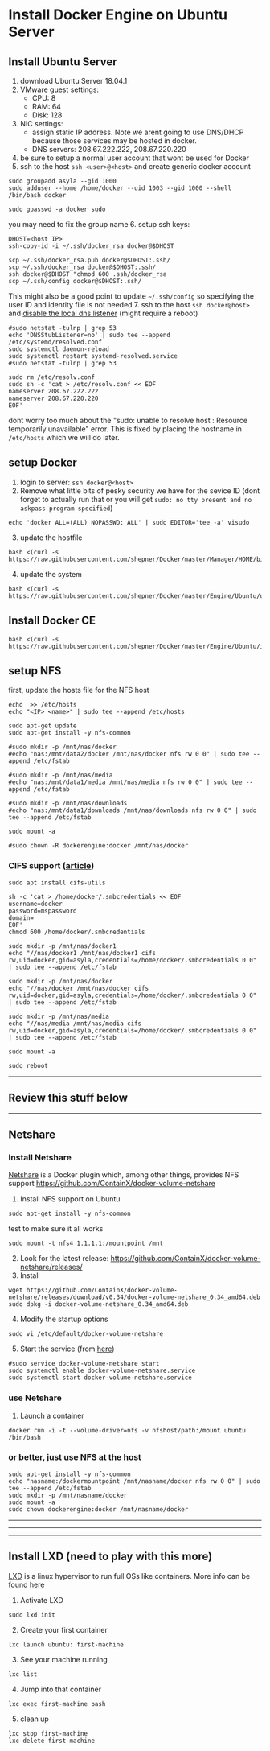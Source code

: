 # Install Docker Engine on Ubuntu Server


## Install Ubuntu Server
1. download Ubuntu Server 18.04.1
2. VMware guest settings:
   * CPU: 8
   * RAM: 64
   * Disk: 128
3. NIC settings:
   * assign static IP address. Note we arent going to use DNS/DHCP because those services may be hosted in docker.
   * DNS servers: 208.67.222.222, 208.67.220.220
4. be sure to setup a normal user account that wont be used for Docker
5. ssh to the host `ssh <user>@<host>` and create generic docker account
``` shell
sudo groupadd asyla --gid 1000
sudo adduser --home /home/docker --uid 1003 --gid 1000 --shell /bin/bash docker

sudo gpasswd -a docker sudo
```
you may need to fix the group name
6. setup ssh keys:
``` shell
DHOST=<host IP>
ssh-copy-id -i ~/.ssh/docker_rsa docker@$DHOST

scp ~/.ssh/docker_rsa.pub docker@$DHOST:.ssh/
scp ~/.ssh/docker_rsa docker@$DHOST:.ssh/
ssh docker@$DHOST "chmod 600 .ssh/docker_rsa
scp ~/.ssh/config docker@$DHOST:.ssh/
```
   This might also be a good point to update `~/.ssh/config` so specifying the user ID and identity file is not needed
7. ssh to the host `ssh docker@host>` and [disable the local dns listener](https://mmoapi.com/post/how-to-disable-dnsmasq-port-53-listening-on-ubuntu-18-04) (might require a reboot)
``` shell
#sudo netstat -tulnp | grep 53
echo 'DNSStubListener=no' | sudo tee --append /etc/systemd/resolved.conf
sudo systemctl daemon-reload
sudo systemctl restart systemd-resolved.service
#sudo netstat -tulnp | grep 53

sudo rm /etc/resolv.conf
sudo sh -c 'cat > /etc/resolv.conf << EOF
nameserver 208.67.222.222
nameserver 208.67.220.220
EOF'
```
   dont worry too much about the "sudo: unable to resolve host <hostname>: Resource temporarily unavailable" error.  This is fixed by placing the hostname in `/etc/hosts` which we will do later.


## setup Docker
1. login to server: `ssh docker@<host>`
2. Remove what little bits of pesky security we have for the sevice ID (dont forget to actually run that or you will get `sudo: no tty present and no askpass program specified`)
``` shell
echo 'docker ALL=(ALL) NOPASSWD: ALL' | sudo EDITOR='tee -a' visudo
```
3. update the hostfile
``` shell
bash <(curl -s https://raw.githubusercontent.com/shepner/Docker/master/Manager/HOME/bin/update_etc_hosts.sh)
```
4. update the system
``` shell
bash <(curl -s https://raw.githubusercontent.com/shepner/Docker/master/Engine/Ubuntu/update_ubuntu.sh)
```

## Install Docker CE
``` shell
bash <(curl -s https://raw.githubusercontent.com/shepner/Docker/master/Engine/Ubuntu/install_docker.sh)
```

## setup NFS
first, update the hosts file for the NFS host
 ``` shell
 echo  >> /etc/hosts
 echo "<IP> <name>" | sudo tee --append /etc/hosts
 ```

``` shell
sudo apt-get update
sudo apt-get install -y nfs-common

#sudo mkdir -p /mnt/nas/docker
#echo "nas:/mnt/data2/docker /mnt/nas/docker nfs rw 0 0" | sudo tee --append /etc/fstab

#sudo mkdir -p /mnt/nas/media
#echo "nas:/mnt/data1/media /mnt/nas/media nfs rw 0 0" | sudo tee --append /etc/fstab

#sudo mkdir -p /mnt/nas/downloads
#echo "nas:/mnt/data1/downloads /mnt/nas/downloads nfs rw 0 0" | sudo tee --append /etc/fstab

sudo mount -a

#sudo chown -R dockerengine:docker /mnt/nas/docker
```

### CIFS support ([article](https://wiki.ubuntu.com/MountWindowsSharesPermanently))
```
sudo apt install cifs-utils

sh -c 'cat > /home/docker/.smbcredentials << EOF
username=docker
password=mspassword
domain=
EOF'
chmod 600 /home/docker/.smbcredentials

sudo mkdir -p /mnt/nas/docker1
echo "//nas/docker1 /mnt/nas/docker1 cifs rw,uid=docker,gid=asyla,credentials=/home/docker/.smbcredentials 0 0" | sudo tee --append /etc/fstab

sudo mkdir -p /mnt/nas/docker
echo "//nas/docker /mnt/nas/docker cifs rw,uid=docker,gid=asyla,credentials=/home/docker/.smbcredentials 0 0" | sudo tee --append /etc/fstab

sudo mkdir -p /mnt/nas/media
echo "//nas/media /mnt/nas/media cifs rw,uid=docker,gid=asyla,credentials=/home/docker/.smbcredentials 0 0" | sudo tee --append /etc/fstab

sudo mount -a
```

``` Shell
sudo reboot
```

---

## Review this stuff below

---

## Netshare
### Install Netshare
[Netshare](http://netshare.containx.io/docs/getting-started) is a Docker plugin which, among other things, provides NFS support
https://github.com/ContainX/docker-volume-netshare
1. Install NFS support on Ubuntu
``` shell
sudo apt-get install -y nfs-common
```
test to make sure it all works
``` shell
sudo mount -t nfs4 1.1.1.1:/mountpoint /mnt
```
2. Look for the latest release:  https://github.com/ContainX/docker-volume-netshare/releases/
3. Install
``` shell
wget https://github.com/ContainX/docker-volume-netshare/releases/download/v0.34/docker-volume-netshare_0.34_amd64.deb
sudo dpkg -i docker-volume-netshare_0.34_amd64.deb
```
4. Modify the startup options
``` shell
sudo vi /etc/default/docker-volume-netshare
```
5. Start the service (from [here](https://www.howtogeek.com/216454/how-to-manage-systemd-services-on-a-linux-system/))
``` shell
#sudo service docker-volume-netshare start
sudo systemctl enable docker-volume-netshare.service
sudo systemctl start docker-volume-netshare.service
```

### use Netshare
1. Launch a container
``` shell
docker run -i -t --volume-driver=nfs -v nfshost/path:/mount ubuntu /bin/bash
```

### or better, just use NFS at the host
``` shell
sudo apt-get install -y nfs-common
echo "nasname:/dockermountpoint /mnt/nasname/docker nfs rw 0 0" | sudo tee --append /etc/fstab
sudo mkdir -p /mnt/nasname/docker
sudo mount -a
sudo chown dockerengine:docker /mnt/nasname/docker
```

---

---

---

## Install LXD (need to play with this more)
[LXD](https://www.ubuntu.com/containers/lxd) is a linux hypervisor to run full OSs like containers.  More info can be found [here](https://linuxcontainers.org/lxd/getting-started-cli/)
1. Activate LXD
``` shell
sudo lxd init
```
2. Create your first container
``` shell
lxc launch ubuntu: first-machine
```
3. See your machine running
``` shell
lxc list
```
4. Jump into that container
``` shell
lxc exec first-machine bash
```
5. clean up
``` shell
lxc stop first-machine
lxc delete first-machine
```


